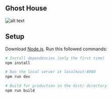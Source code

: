 ## Ghost House

![alt text](https://github.com/saanny/Hounte-House/blob/main/static/screen-house.png)

## Setup

Download [Node.js](https://nodejs.org/en/download/).
Run this followed commands:

```bash
# Install dependencies (only the first time)
npm install

# Run the local server at localhost:8080
npm run dev

# Build for production in the dist/ directory
npm run build
```
